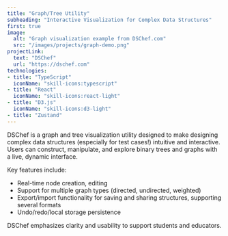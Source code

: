 ```yaml
---
title: "Graph/Tree Utility"
subheading: "Interactive Visualization for Complex Data Structures"
first: true
image:
  alt: "Graph visualization example from DSChef.com"
  src: "/images/projects/graph-demo.png"
projectLink:
  text: "DSChef"
  url: "https://dschef.com"
technologies:
- title: "TypeScript"
  iconName: "skill-icons:typescript"
- title: "React"
  iconName: "skill-icons:react-light"
- title: "D3.js"
  iconName: "skill-icons:d3-light"
- title: "Zustand"
---
```


DSChef is a graph and tree visualization utility designed to make designing complex data structures (especially for test cases!) intuitive and interactive. Users can construct, manipulate, and explore binary trees and graphs with a live, dynamic interface.

Key features include:  
- Real-time node creation, editing
- Support for multiple graph types (directed, undirected, weighted)  
- Export/import functionality for saving and sharing structures, supporting several formats
- Undo/redo/local storage persistence

DSChef emphasizes clarity and usability to support students and educators.